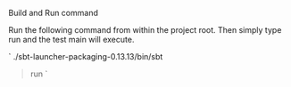 Build and Run command

Run the following command from within the project root. 
Then simply type run and the test main will execute.

`
./sbt-launcher-packaging-0.13.13/bin/sbt

> run
`
